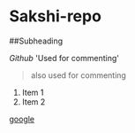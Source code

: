 # Sakshi-repo
##Subheading

*Github*
'Used for commenting'
>also used for commenting
1. Item 1
1. Item 2

[google](https://www.google.com)



